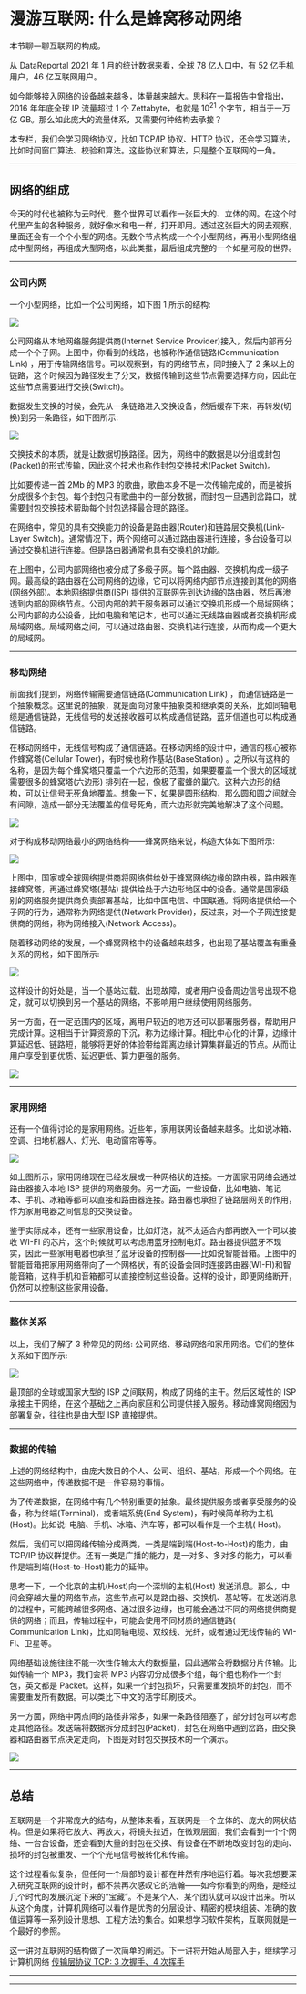 # 漫游互联网: 什么是蜂窝移动网络

本节聊一聊互联网的构成。

从 DataReportal 2021 年 1 月的统计数据来看，全球 78 亿人口中，有 52 亿手机用户，46 亿互联网用户。

如今能够接入网络的设备越来越多，体量越来越大。思科在一篇报告中曾指出，2016 年年底全球 IP 流量超过 1 个 Zettabyte，也就是 $10^{21}$ 个字节，相当于一万亿 GB。那么如此庞大的流量体系，又需要何种结构去承接？

本专栏，我们会学习网络协议，比如 TCP/IP 协议、HTTP 协议，还会学习算法，比如时间窗口算法、校验和算法。这些协议和算法，只是整个互联网的一角。

---

## 网络的组成

今天的时代也被称为云时代，整个世界可以看作一张巨大的、立体的网。在这个时代里产生的各种服务，就好像水和电一样，打开即用。透过这张巨大的网去观察，里面还会有一个个小型的网络。无数个节点构成一个个小型网络，再用小型网络组成中型网络，再组成大型网络，以此类推，最后组成完整的一个如星河般的世界。

---

### 公司内网

一个小型网络，比如一个公司网络，如下图 1 所示的结构:

![](../../images/module_1/1_1.png)

公司网络从本地网络服务提供商(Internet Service Provider)接入，然后内部再分成一个个子网。上图中，你看到的线路，也被称作通信链路(Communication Link)
，用于传输网络信号。可以观察到，有的网络节点，同时接入了 2 条以上的链路，这个时候因为路径发生了分叉，数据传输到这些节点需要选择方向，因此在这些节点需要进行交换(Switch)。

数据发生交换的时候，会先从一条链路进入交换设备，然后缓存下来，再转发(切换)到另一条路径，如下图所示:

![](../../images/module_1/1_2.png)

交换技术的本质，就是让数据切换路径。因为，网络中的数据是以分组或封包(Packet)的形式传输，因此这个技术也称作封包交换技术(Packet Switch)。

比如要传递一首 2Mb 的 MP3 的歌曲，歌曲本身不是一次传输完成的，而是被拆分成很多个封包。每个封包只有歌曲中的一部分数据，而封包一旦遇到岔路口，就需要封包交换技术帮助每个封包选择最合理的路径。

在网络中，常见的具有交换能力的设备是路由器(Router)和链路层交换机(Link-Layer Switch)。通常情况下，两个网络可以通过路由器进行连接，多台设备可以通过交换机进行连接。但是路由器通常也具有交换机的功能。

在上图中，公司内部网络也被分成了多级子网。每个路由器、交换机构成一级子网。最高级的路由器在公司网络的边缘，它可以将网络内部节点连接到其他的网络(网络外部)。本地网络提供商(ISP)
提供的互联网先到达边缘的路由器，然后再渗透到内部的网络节点。公司内部的若干服务器可以通过交换机形成一个局域网络；公司内部的办公设备，比如电脑和笔记本，也可以通过无线路由器或者交换机形成局域网络。局域网络之间，可以通过路由器、交换机进行连接，从而构成一个更大的局域网。

---

### 移动网络

前面我们提到，网络传输需要通信链路(Communication Link)
，而通信链路是一个抽象概念。这里说的抽象，就是面向对象中抽象类和继承类的关系，比如同轴电缆是通信链路，无线信号的发送接收器可以构成通信链路，蓝牙信道也可以构成通信链路。

在移动网络中，无线信号构成了通信链路。在移动网络的设计中，通信的核心被称作蜂窝塔(Cellular Tower)，有时候也称作基站(BaseStation)
。之所以有这样的名称，是因为每个蜂窝塔只覆盖一个六边形的范围，如果要覆盖一个很大的区域就需要很多的蜂窝塔(六边形)
排列在一起，像极了蜜蜂的巢穴。这种六边形的结构，可以让信号无死角地覆盖。想象一下，如果是圆形结构，那么圆和圆之间就会有间隙，造成一部分无法覆盖的信号死角，而六边形就完美地解决了这个问题。

![](../../images/module_1/1_3.png)

对于构成移动网络最小的网络结构——蜂窝网络来说，构造大体如下图所示:

![](../../images/module_1/1_4.png)

上图中，国家或全球网络提供商将网络供给处于蜂窝网络边缘的路由器，路由器连接蜂窝塔，再通过蜂窝塔(基站)
提供给处于六边形地区中的设备。通常是国家级别的网络服务提供商负责部署基站，比如中国电信、中国联通。将网络提供给一个子网的行为，通常称为网络提供(Network Provider)，反过来，对一个子网连接提供商的网络，称为网络接入(Network Access)。

随着移动网络的发展，一个蜂窝网格中的设备越来越多，也出现了基站覆盖有重叠关系的网格，如下图所示:

![](../../images/module_1/1_5.png)

这样设计的好处是，当一个基站过载、出现故障，或者用户设备周边信号出现不稳定，就可以切换到另一个基站的网络，不影响用户继续使用网络服务。

另一方面，在一定范围内的区域，离用户较近的地方还可以部署服务器，帮助用户完成计算。这相当于计算资源的下沉，称为边缘计算。相比中心化的计算，边缘计算延迟低、链路短，能够将更好的体验带给距离边缘计算集群最近的节点。从而让用户享受到更优质、延迟更低、算力更强的服务。

![](../../images/module_1/1_6.png)

---

### 家用网络

还有一个值得讨论的是家用网络。近些年，家用联网设备越来越多。比如说冰箱、空调、扫地机器人、灯光、电动窗帘等等。

![](../../images/module_1/1_7.png)

如上图所示，家用网络现在已经发展成一种网格状的连接。一方面家用网络会通过路由器接入本地 ISP
提供的网络服务。另一方面，一些设备，比如电脑、笔记本、手机、冰箱等都可以直接和路由器连接。路由器也承担了链路层网关的作用，作为家用电器之间信息的交换设备。

鉴于实际成本，还有一些家用设备，比如灯泡，就不太适合内部再嵌入一个可以接收 WI-FI
的芯片，这个时候就可以考虑用蓝牙控制电灯。路由器提供蓝牙不现实，因此一些家用电器也承担了蓝牙设备的控制器——比如说智能音箱。上图中的智能音箱把家用网络带向了一个网格状，有的设备会同时连接路由器(WI-FI)和智能音箱，这样手机和音箱都可以直接控制这些设备。这样的设计，即便网络断开，仍然可以控制这些家用设备。

---

### 整体关系

以上，我们了解了 3 种常见的网络: 公司网络、移动网络和家用网络。它们的整体关系如下图所示:

![](../../images/module_1/1_8.png)

最顶部的全球或国家大型的 ISP 之间联网，构成了网络的主干。然后区域性的 ISP 承接主干网络，在这个基础之上再向家庭和公司提供接入服务。移动蜂窝网络因为部署复杂，往往也是由大型 ISP 直接提供。

---

### 数据的传输

上述的网络结构中，由庞大数目的个人、公司、组织、基站，形成一个个网络。在这些网络中，传递数据不是一件容易的事情。

为了传递数据，在网络中有几个特别重要的抽象。最终提供服务或者享受服务的设备，称为终端(Terminal)，或者端系统(End System)，有时候简单称为主机(Host)。比如说: 电脑、手机、冰箱、汽车等，都可以看作是一个主机(
Host)。

然后，我们可以把网络传输分成两类，一类是端到端(Host-to-Host)的能力，由 TCP/IP 协议群提供。还有一类是广播的能力，是一对多、多对多的能力，可以看作是端到端(Host-to-Host)能力的延伸。

思考一下，一个北京的主机(Host)向一个深圳的主机(Host)
发送消息。那么，中间会穿越大量的网络节点，这些节点可以是路由器、交换机、基站等。在发送消息的过程中，可能跨越很多网络、通过很多边缘，也可能会通过不同的网络提供商提供的网络；而且，传输过程中，可能会使用不同材质的通信链路( Communication Link)，比如同轴电缆、双绞线、光纤，或者通过无线传输的 WI-FI、卫星等。

网络基础设施往往不能一次性传输太大的数据量，因此通常会将数据分片传输。比如传输一个 MP3，我们会将 MP3 内容切分成很多个组，每个组也称作一个封包，英文都是 Packet。这样，如果一个封包损坏，只需要重发损坏的封包，而不需要重发所有数据。可以类比下中文的活字印刷技术。

另一方面，网络中两点间的路径非常多，如果一条路径阻塞了，部分封包可以考虑走其他路径。发送端将数据拆分成封包(Packet)，封包在网络中遇到岔路，由交换器和路由器节点决定走向，下图是对封包交换技术的一个演示。

![](../../images/module_1/1_9.gif)

---

## 总结

互联网是一个非常庞大的结构，从整体来看，互联网是一个立体的、庞大的网状结构。但是如果将它放大、再放大，将镜头拉近，在微观层面，我们会看到一个个网络、一台台设备，还会看到大量的封包在交换、有设备在不断地改变封包的走向、损坏的封包被重发、一个个光电信号被转化和传输。

这个过程看似复杂，但任何一个局部的设计都在井然有序地运行着。每次我想要深入研究互联网的设计时，都不禁再次感叹它的浩瀚——如今你看到的网络，是经过几个时代的发展沉淀下来的“宝藏”。不是某个人、某个团队就可以设计出来。所以从这个角度，计算机网络可以看作是优秀的分层设计、精密的模块组装、准确的数值运算等一系列设计思想、工程方法的集合。如果想学习软件架构，互联网就是一个最好的参照。

这一讲对互联网的结构做了一次简单的阐述。下一讲将开始从局部入手，继续学习计算机网络 [传输层协议 TCP: 3 次握手、4 次挥手](lecture_2.md) 

---
---

